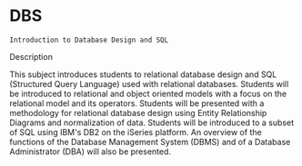 # DBS

	Introduction to Database Design and SQL
  
  Description
  
  This subject introduces students to relational database design and SQL (Structured Query Language) 
  used with relational databases. Students will be introduced to  relational and object oriented models 
  with a focus on the relational model and its operators. Students will be presented with a methodology 
  for relational database design using Entity Relationship Diagrams and normalization of data. Students will 
  be introduced to a subset of SQL using IBM's DB2 on the iSeries platform. An overview of the functions of the 
  Database Management System (DBMS) and of a Database Administrator (DBA) will also be presented.
